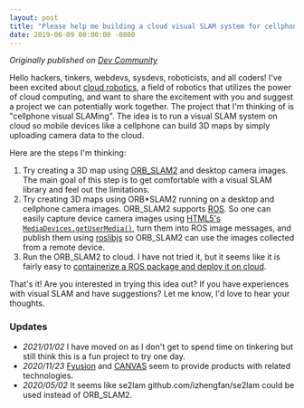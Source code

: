 ```yaml
---
layout: post
title: "Please help me building a cloud visual SLAM system for cellphones"
date: 2019-06-09 00:00:00 -0800
---
```


_Originally published on [Dev Community](https://dev.to/mjyc/please-help-me-building-a-cloud-visual-slam-system-for-cellphones-ine)_

Hello hackers, tinkers, webdevs, sysdevs, roboticists, and all coders! I've been excited about [cloud robotics](https://en.wikipedia.org/wiki/Cloud_robotics), a field of robotics that utilizes the power of cloud computing, and want to share the excitement with you and suggest a project we can potentially work together. The project that I'm thinking of is "cellphone visual SLAMing". The idea is to run a visual SLAM system on cloud so mobile devices like a cellphone can build 3D maps by simply uploading camera data to the cloud.

Here are the steps I'm thinking:

1. Try creating a 3D map using [ORB_SLAM2](https://github.com/raulmur/ORB_SLAM2) and desktop camera images.
   The main goal of this step is to get comfortable with a visual SLAM library and feel out the limitations.
2. Try creating 3D maps using ORB*SLAM2 running on a desktop and cellphone camera images.
   ORB_SLAM2 supports [ROS](https://www.ros.org/). So one can easily capture device camera images using [HTML5's `MediaDevices.getUserMedia()`](https://developer.mozilla.org/en-US/docs/Web/API/MediaDevices/getUserMedia), turn them into ROS image messages, and publish them using [roslibjs](https://github.com/RobotWebTools/roslibjs) so ORB_SLAM2 can use the images collected from a remote device.
3. Run the ORB_SLAM2 to cloud.
   I have not tried it, but it seems like it is fairly easy to [containerize a ROS package and deploy it on cloud](https://docs.docker.com/samples/library/ros/).

That's it! Are you interested in trying this idea out? If you have experiences with visual SLAM and have suggestions? Let me know, I'd love to hear your thoughts.

### Updates

- _2021/01/02_ I have moved on as I don't get to spend time on tinkering but still think this is a fun project to try one day.
- _2020/11/23_ [Fyusion](https://fyusion.com/) and [CANVAS](https://canvas.io/) seem to provide products with related technologies.
- _2020/05/02_ It seems like se2lam github.com/izhengfan/se2lam could be used instead of ORB_SLAM2.
